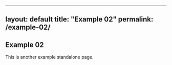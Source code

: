 <!-- pages/example-02.md -->
---
layout: default
title: "Example 02"
permalink: /example-02/
---

## Example 02

This is another example standalone page.
